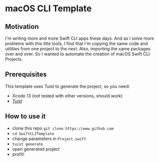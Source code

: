 # macOS CLI Template

## Motivation

I'm writing more and more Swift CLI apps these days. And as I solve more problems with this litte tools, I find that I'm copying the same code and utilities from one project to the next. Also, importing the same packages over and over. So I wanted to automate the creation of macOS Swift CLI Projects.

## Prerequisites

This template uses Tuist to generate the project, so you need:
- Xcode 13 (not tested with other versions, should work)
- [Tuist](https://tuist.io/)

## How to use it

- clone this repo `git clone https://www.github.com`
- `cd SwiftCLITemplate`
- change parameters in `Project.swift`
- `tuist generate`
- open generated project
- profit! 
